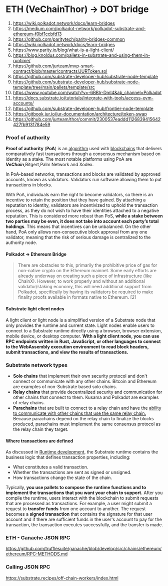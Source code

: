 # ETH (VeChainThor) -> DOT bridge
1. https://wiki.polkadot.network/docs/learn-bridges
2. https://medium.com/polkadot-network/polkadot-substrate-and-ethereum-f0bf1ccbfd13
3. https://github.com/paritytech/parity-bridges-common
4. https://wiki.polkadot.network/docs/learn-bridges
5. https://www.parity.io/blog/what-is-a-light-client/
6. https://blog.knoldus.com/pallets-in-substrate-and-using-them-in-runtime/
7. https://github.com/jurteam/mvp-smart-contract/blob/master/contracts/JURToken.sol
8. https://github.com/substrate-developer-hub/substrate-node-template
9. https://github.com/substrate-developer-hub/substrate-node-template/tree/main/pallets/template/src
10. https://www.youtube.com/watch?v=-6BBIr-DmI4&ab_channel=Polkadot
11. https://docs.substrate.io/tutorials/integrate-with-tools/access-evm-accounts/
12. https://github.com/substrate-developer-hub/frontier-node-template
13. https://gitbook.jur.io/jur-documentation/architecture/token-swap
14. https://github.com/jurteam/thor/commit/2300537eaddd1126839415642427fb9131784e59



### Proof of authority
**Proof of authority** (**PoA**) is an [algorithm](https://en.wikipedia.org/wiki/Algorithm "Algorithm") used with [blockchains](https://en.wikipedia.org/wiki/Blockchain "Blockchain") that delivers comparatively fast transactions through a consensus mechanism based on identity as a stake. The most notable platforms using PoA are _**VeChain**_,Bitgert,Palm Network and Xodex.

In PoA-based networks, transactions and blocks are validated by approved accounts, known as validators. Validators run software allowing them to put transactions in blocks.

With PoA, individuals earn the right to become validators, so there is an incentive to retain the position that they have gained. By attaching a reputation to identity, validators are incentivized to uphold the transaction process, as they do not wish to have their identities attached to a negative reputation. This is considered more robust than PoS, **while a stake between two parties may be even, it does not take into account each party’s total holdings**. This means that incentives can be unbalanced. On the other hand, PoA only allows non-consecutive block approval from any one validator, meaning that the risk of serious damage is centralized to the authority node.


#### Polkadot -> Ethereum Bridge

>There are obstacles to this, primarily the prohibitive price of gas for non-native crypto on the Ethereum mainnet. Some early efforts are already underway on creating such a piece of infrastructure (like ChainX). However, to work properly and without an additional validator/staking economy, this will need additional support from Polkadot, specifically by having its validators be required to make finality proofs available in formats native to Ethereum.
>[2]



#### Substrate light client nodes
A light client or light node is a simplified version of a Substrate node that only provides the runtime and current state. Light nodes enable users to connect to a Substrate runtime directly using a browser, browser extension, mobile device, or desktop computer. **With a light client node, you can use RPC endpoints written in Rust, JavaScript, or other languages to connect to the WebAssembly execution environment to read block headers, submit transactions, and view the results of transactions.**

### Substrate network types
-   **Solo chains** that implement their own security protocol and don't connect or communicate with any other chains. Bitcoin and Ethereum are examples of non-Substrate based solo chains.
-   **Relay chains** that provide decentralized security and communication for other chains that connect to them. Kusama and Polkadot are examples of relay chains.
- **Parachains** that are built to connect to a relay chain and have the <ins>ability to communicate with other chains that use the same relay chain.</ins> Because parachains depend on the relay chain to finalize the blocks produced, parachains must implement the same consensus protocol as the relay chain they target.


#### Where transactions are defined
As discussed in [Runtime development](https://docs.substrate.io/fundamentals/runtime-development/), the Substrate runtime contains the business logic that defines transaction properties, including:

-   What constitutes a valid transaction.
-   Whether the transactions are sent as signed or unsigned.
-   How transactions change the state of the chain.

Typically, **you use pallets to compose the runtime functions and to implement the transactions that you want your chain to support.** After you compile the runtime, users interact with the blockchain to submit requests that are processed as transactions. For example, a user might submit a request to **transfer funds** from one account to another. The request becomes a **signed transaction** that contains the signature for that user account and if there are sufficient funds in the user's account to pay for the transaction, the transaction executes successfully, and the transfer is made.


### ETH - Ganache JSON RPC
https://github.com/trufflesuite/ganache/blob/develop/src/chains/ethereum/ethereum/RPC-METHODS.md


### Calling JSON RPC
https://substrate.recipes/off-chain-workers/index.html
